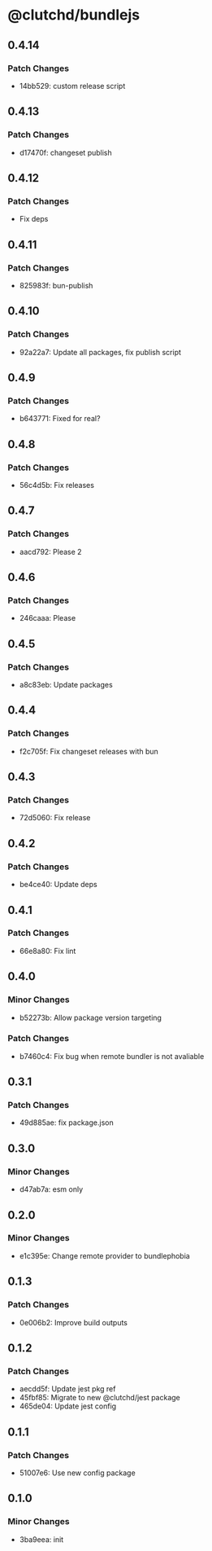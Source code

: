 # @clutchd/bundlejs

## 0.4.14

### Patch Changes

- 14bb529: custom release script

## 0.4.13

### Patch Changes

- d17470f: changeset publish

## 0.4.12

### Patch Changes

- Fix deps

## 0.4.11

### Patch Changes

- 825983f: bun-publish

## 0.4.10

### Patch Changes

- 92a22a7: Update all packages, fix publish script

## 0.4.9

### Patch Changes

- b643771: Fixed for real?

## 0.4.8

### Patch Changes

- 56c4d5b: Fix releases

## 0.4.7

### Patch Changes

- aacd792: Please 2

## 0.4.6

### Patch Changes

- 246caaa: Please

## 0.4.5

### Patch Changes

- a8c83eb: Update packages

## 0.4.4

### Patch Changes

- f2c705f: Fix changeset releases with bun

## 0.4.3

### Patch Changes

- 72d5060: Fix release

## 0.4.2

### Patch Changes

- be4ce40: Update deps

## 0.4.1

### Patch Changes

- 66e8a80: Fix lint

## 0.4.0

### Minor Changes

- b52273b: Allow package version targeting

### Patch Changes

- b7460c4: Fix bug when remote bundler is not avaliable

## 0.3.1

### Patch Changes

- 49d885ae: fix package.json

## 0.3.0

### Minor Changes

- d47ab7a: esm only

## 0.2.0

### Minor Changes

- e1c395e: Change remote provider to bundlephobia

## 0.1.3

### Patch Changes

- 0e006b2: Improve build outputs

## 0.1.2

### Patch Changes

- aecdd5f: Update jest pkg ref
- 45fbf85: Migrate to new @clutchd/jest package
- 465de04: Update jest config

## 0.1.1

### Patch Changes

- 51007e6: Use new config package

## 0.1.0

### Minor Changes

- 3ba9eea: init
